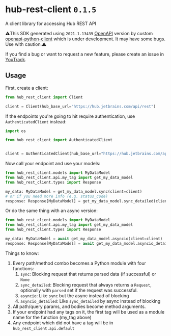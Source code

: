 # hub-rest-client `0.1.5`
A client library for accessing Hub REST API

⚠️This SDK generated using `2021.1.13439` [OpenAPI](https://hub.jetbrains.com/api/rest/openapi.json) version by custom [openapi-python-client](https://github.com/openapi-generators/openapi-python-client) which is under development.
 It may have some bugs. Use with caution.⚠️

If you find a bug or want to request a new feature, please create an issue in [YouTrack](https://youtrack.jetbrains.com/newIssue?project=JT&c=State%20Open&c=Subsystem%20Python%20client%20library).

## Usage
First, create a client:

```python
from hub_rest_client import Client

client = Client(hub_base_url="https://hub.jetbrains.com/api/rest")
```

If the endpoints you're going to hit require authentication, use `AuthenticatedClient` instead:

```python
import os

from hub_rest_client import AuthenticatedClient


client = AuthenticatedClient(hub_base_url="https://hub.jetbrains.com/api/rest", token=os.getenv("HUB_TOKEN"))
```

Now call your endpoint and use your models:

```python
from hub_rest_client.models import MyDataModel
from hub_rest_client.api.my_tag import get_my_data_model
from hub_rest_client.types import Response

my_data: MyDataModel = get_my_data_model.sync(client=client)
# or if you need more info (e.g. status_code)
response: Response[MyDataModel] = get_my_data_model.sync_detailed(client=client)
```

Or do the same thing with an async version:

```python
from hub_rest_client.models import MyDataModel
from hub_rest_client.api.my_tag import get_my_data_model
from hub_rest_client.types import Response

my_data: MyDataModel = await get_my_data_model.asyncio(client=client)
response: Response[MyDataModel] = await get_my_data_model.asyncio_detailed(client=client)
```

Things to know:
1. Every path/method combo becomes a Python module with four functions:
    1. `sync`: Blocking request that returns parsed data (if successful) or `None`
    1. `sync_detailed`: Blocking request that always returns a `Request`, optionally with `parsed` set if the request was successful.
    1. `asyncio`: Like `sync` but the async instead of blocking
    1. `asyncio_detailed`: Like `sync_detailed` by async instead of blocking
1. All path/query params, and bodies become method arguments.
1. If your endpoint had any tags on it, the first tag will be used as a module name for the function (my_tag above)
1. Any endpoint which did not have a tag will be in `hub_rest_client.api.default`